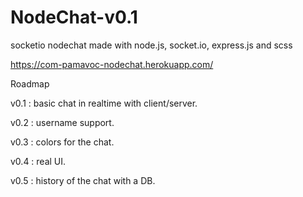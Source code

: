# NodeChat-v0.1
socketio nodechat 
made with node.js, socket.io, express.js and scss

https://com-pamavoc-nodechat.herokuapp.com/


Roadmap 

v0.1 : basic chat in realtime with client/server. 

v0.2 : username support.

v0.3 : colors for the chat.

v0.4 : real UI.

v0.5 : history of the chat with a DB.

